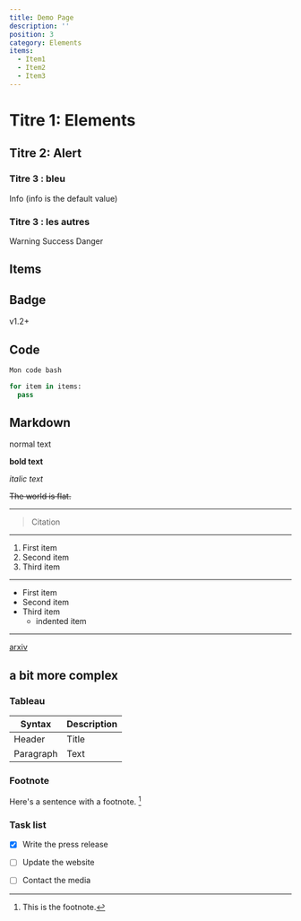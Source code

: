 ```yaml
---
title: Demo Page
description: ''
position: 3
category: Elements
items:
  - Item1
  - Item2
  - Item3
---
```

# Titre 1: Elements

## Titre 2: Alert

### Titre 3 : bleu
<alert type="info">Info</alert> (info is the default value)
### Titre 3 : les autres
<alert type="warning">Warning</alert>
<alert type="success">Success</alert>
<alert type="danger">Danger</alert>

## Items

<list :items="items" type="info"></list>
<list :items="items" type="success"></list>

## Badge
<badge>v1.2+</badge>


## Code

<code-group>
  <code-block label="Bash" active>

  ```bash
  Mon code bash
  ```

  </code-block>
  <code-block label="Python">

  ```python
  for item in items:
    pass 
  ```

  </code-block>
</code-group>

## Markdown

normal text 

**bold text**

*italic text*

~~The world is flat.~~

---

> Citation 

---

1. First item
2. Second item
3. Third item

---


- First item
- Second item
- Third item
    - indented item

---

[arxiv](https://www.arxiv.org)

## a bit more complex

### Tableau


| Syntax | Description |
| ------ | ----------- |
| Header | Title |
| Paragraph | Text |

### Footnote 
Here's a sentence with a footnote. [^1]
[^1]: This is the footnote.

### Task list
- [x] Write the press release
- [ ] Update the website
- [ ] Contact the media


